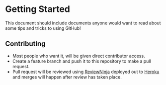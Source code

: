 # Getting Started
This document should include documents anyone would want to read about some tips and tricks to using GitHub!

## Contributing
- Most people who want it, will be given direct contributor access.
- Create a feature branch and push it to this repository to make a pull request.
- Pull request will be reviewed using [ReviewNinja](https://review.ninja) deployed out to [Heroku](https://heroku.com) and merges will happen after review has taken place.
